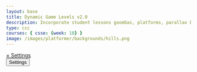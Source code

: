 ```yaml
---
layout: base
title: Dynamic Game Levels v2.0 
description: Incorporate student lessons goombas, platforms, parallax backgrounds, settings with local storage, etc.  Refactor code introducing GameSetup and SettingsControl.  Style is moved into _sass.
type: ccc
courses: { csse: {week: 18} }
image: /images/platformer/backgrounds/hills.png
---
```


<!-- Syle is now located, as of Jan 2024 v2.0, in _sass/minima/platformer-styles.scss -->

<!-- Prepare DOM elements -->
<div id="sidebar" class="sidebar">
  <a href="javascript:void(0)" id="toggleSettingsBar1">&times; Settings</a>
</div>

<!-- Wrap both the canvas and controls in a container div -->
<div id="canvasContainer">
  <div id="gameBegin" hidden>
      <button id="startGame">Start Game</button>
  </div>
  <div id="gameOver" hidden>
      <button id="restartGame">Restart</button>
  </div>
  <div id="settings"> <!-- Controls -->
      <!-- Background controls -->
      <button id="toggleSettingsBar">Settings</button>
  </div>
</div>

<script type="module">
    // Imports
    import GameSetup from '{{site.baseurl}}/assets/js/platformer2/GameSetup.js';
    import GameControl from '{{site.baseurl}}/assets/js/platformer2/GameControl.js';
    import SettingsControl from '{{site.baseurl}}/assets/js/platformer2/SettingsControl.js';
    import GameEnv from '{{site.baseurl}}/assets/js/platformer2/GameEnv.js';

    /* ==========================================
     * ========== Game Setup ====================
     * ==========================================
     * Game Setup prepares the Game Levels and Objects
     * 1.) There are one-to-many GameLevels in a Game
     * 2.) Each GameLevel has one-to-many GameObjects
     * ==========================================
    */
    GameSetup.initLevels("{{site.baseurl}}"); 

    /* ==========================================
     * ========== Game Control ==================
     * ==========================================
     * Game Control starts the game loop and activates game objects
     * 1.) GameControl cycles through GameLevels
     * 2.) Each GameLevel is on a looping timer, called within the game loop 
     * 3.) The game loop allows the game player (user), to interact with the game objects 
     * ==========================================
    */
    GameControl.gameLoop();

    /* ==========================================
     * ========== Settings Control ==============
     * ==========================================
     * Settings Control provides the ability to select game level and change game settings
     * 1.) SettingsControl must be after GameControl, it depends on GameLevels 
     * 2.) GameControl extends and implements LocalStorage for settings modifications
     * 3.) Invert moved into Settings; GameSpeed and Gravity can be customized
     * ==========================================
    */
    SettingsControl.sidebar();

    /*  ==========================================
     *  ========== Event / Listeners =============
     *  ==========================================
     * System Event listeners, the other listeners remain near impacting functions
    */    
    window.addEventListener('resize', GameEnv.resize);

</script>
